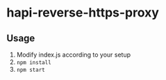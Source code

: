 # hapi-reverse-https-proxy

## Usage
1. Modify index.js according to your setup
1. `npm install`
1. `npm start`
